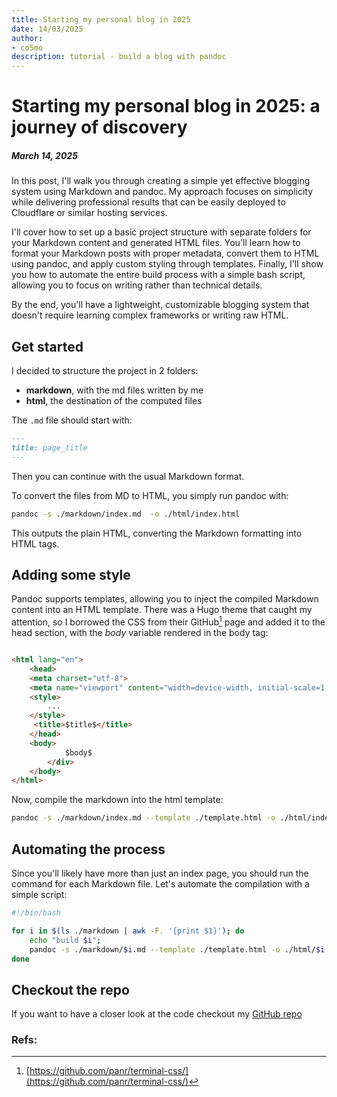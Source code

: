 ```yaml
---
title: Starting my personal blog in 2025
date: 14/03/2025
author:
- co5mo
description: tutorial - build a blog with pandoc
---
```

# Starting my personal blog in 2025: a journey of discovery

##### March 14, 2025

In this post, I'll walk you through creating a simple yet effective blogging system using Markdown and pandoc. My approach focuses on simplicity while delivering professional results that can be easily deployed to Cloudflare or similar hosting services.

I'll cover how to set up a basic project structure with separate folders for your Markdown content and generated HTML files. You'll learn how to format your Markdown posts with proper metadata, convert them to HTML using pandoc, and apply custom styling through templates. Finally, I'll show you how to automate the entire build process with a simple bash script, allowing you to focus on writing rather than technical details.

By the end, you'll have a lightweight, customizable blogging system that doesn't require learning complex frameworks or writing raw HTML.

## Get started

I decided to structure the project in 2 folders:

- __markdown__, with the md files written by me
- __html__, the destination of the computed files

The `.md` file should start with:
```md
---
title: page_title
---
```
Then you can continue with the usual Markdown format.

To convert the files from MD to HTML, you simply run pandoc with:
```bash
pandoc -s ./markdown/index.md  -o ./html/index.html
```
This outputs the plain HTML, converting the Markdown formatting into HTML tags.

## Adding some style

Pandoc supports templates, allowing you to inject the compiled Markdown content into an HTML template. There was a Hugo theme that caught my attention, so I borrowed the CSS from their GitHub[^1] page and added it to the head section, with the $body$ variable rendered in the body tag:

```html

<html lang="en">
    <head>
    <meta charset="utf-8">
    <meta name="viewport" content="width=device-width, initial-scale=1.0">
    <style>
        ...
    </style>
     <title>$title$</title>
    </head>
    <body>
            $body$
        </div>
    </body>
</html>
```

Now, compile the markdown into the html template:
```bash
pandoc -s ./markdown/index.md --template ./template.html -o ./html/index.html
```

## Automating the process

Since you'll likely have more than just an index page, you should run the command for each Markdown file. Let's automate the compilation with a simple script:
```bash
#!/bin/bash

for i in $(ls ./markdown | awk -F. '{print $1}'); do
    echo "build $i";
    pandoc -s ./markdown/$i.md --template ./template.html -o ./html/$i.html;
done
```

## Checkout the repo

If you want to have a closer look at the code checkout my [GitHub repo](https://github.com/co5m0/overengineering/)

### Refs:

[^1]: [https://github.com/panr/terminal-css/](https://github.com/panr/terminal-css/)
